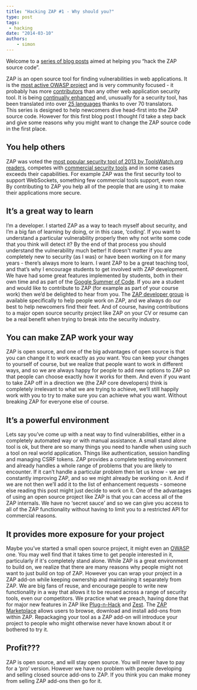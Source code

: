 ```yaml
---
title: "Hacking ZAP #1 - Why should you?"
type: post
tags:
 - hacking
date: "2014-03-10"
authors:
    - simon
---
```

Welcome to a [series of blog posts](https://github.com/zaproxy/zaproxy/wiki/Development#hacking-zap) aimed at
helping you “hack the ZAP source code”.  
  
ZAP is an open source tool for finding vulnerabilities in web applications. It is the [most active OWASP
project](https://www.openhub.net/orgs/OWASP) and is very community focused - it probably has more
[contributors](https://www.openhub.net/p/zaproxy/contributors/summary) than any other web application security tool. It is being [continually enhanced](https://www.openhub.net/p/zaproxy/commits/summary) and, unusually for a security tool, has been translated into over [25 languages](https://crowdin.com/project/zaproxy) thanks to over 70 translators.  
This series is designed to help newcomers dive head-first into the ZAP source code. However for this first blog post I thought I’d take a step back and give some reasons why you might want to change the ZAP source code in the first place.

##  You help others

ZAP was voted the [most popular security tool of 2013 by ToolsWatch.org readers](https://www.toolswatch.org/2013/12/2013-top-security-tools-as-voted-by-toolswatch-org-readers/), competes with [commercial security tools](http://www.sectoolmarket.com/price-and-feature-comparison-of-web-application-scanners-unified-list.html) and in some cases exceeds their capabilities. For example ZAP was the first security tool to support WebSockets, something few commercial tools support, even now. By contributing to ZAP you help all of the people that are using it to make their applications more secure.

##  It’s a great way to learn

I’m a developer. I started ZAP as a way to teach myself about security, and I’m a big fan of learning by doing, or in this case, ‘coding’. If
you want to understand a particular vulnerability properly then why not write some code that you think will detect it? By the end of that
process you should understand the vulnerability much better! It doesn't matter if you are completely new to security (as I was) or have been
working on it for many years - there’s always more to learn. I want ZAP to be a great teaching tool, and that’s why I encourage students to get
involved with ZAP development. We have had some great features implemented by students, both in their own time and as part of the [Google Summer of Code](https://summerofcode.withgoogle.com/). If you are a student and would like to contribute to ZAP (for example as part of your course work)
then we’d be delighted to hear from you. The [ZAP developer group](https://groups.google.com/group/zaproxy-develop) is available specifically to
help people work on ZAP, and we always do our best to help newcomers find their feet. And of course, having contributions to a major open source
security project like ZAP on your CV or resume can be a real benefit when trying to break into the security industry.

##  You can make ZAP work your way

ZAP is open source, and one of the big advantages of open source is that you can change it to work exactly as _you_ want. You can keep your
changes to yourself of course, but we realize that people want to work in different ways, and so we are always happy for people to add new
options to ZAP so that people can choose exactly how it works for them. And even if you want to take ZAP off in a direction we (the ZAP core
developers) think is completely irrelevant to what we are trying to achieve, we’ll still happily work with you to try to make sure you can
achieve what you want. Without breaking ZAP for everyone else of course.

##  It’s a powerful environment

Lets say you’ve come up with a neat way to find vulnerabilities, either in a completely automated way or with manual assistance. A small stand
alone tool is ok, but there are so many things you need to handle when using such a tool on real world application. Things like authentication,
session handling and managing CSRF tokens. ZAP provides a complete testing environment and already handles a whole range of problems that you
are likely to encounter.  If it can’t handle a particular problem then let us know - we are constantly improving ZAP, and so we might already be
working on it. And if we are not then we’ll add it to the list of enhancement requests - someone else reading this post might just decide to
work on it. One of the advantages of using an open source project like ZAP is that you can access all of the ZAP internals. We have no ‘secret
sauce’ and so we can give you access to all of the ZAP functionality without having to limit you to a restricted API for commercial reasons.

##  It provides more exposure for your project

Maybe you’ve started a small open source project, it might even an [OWASP](https://owasp.org/) one. You may well find that it takes time to
get people interested in it, particularly if it's completely stand alone. While ZAP is a great environment to build on, we realize that there are
many reasons why people might not want to just build on top of ZAP. However you can wrap your project in a ZAP add-on while keeping ownership
and maintaining it separately from ZAP. We are big fans of reuse, and encourage people to write new functionality in a way that allows it to be
reused across a range of security tools, even our competitors. We practice what we preach, having done that for major new features in ZAP like
[Plug-n-Hack](https://developer.mozilla.org/en-US/docs/Plug-n-Hack) and [Zest](https://developer.mozilla.org/en-US/docs/zest). The [ZAP Marketplace](/addons/)
allows users to browse, download and install add-ons from within ZAP. Repackaging your tool as a ZAP add-on will introduce your
project to people who might otherwise never have known about it or bothered to try it.

##  Profit???

ZAP is open source, and will stay open source. You will never have to pay for a ‘pro’ version. However we have no problem with people developing
and selling closed source add-ons to ZAP. If you think you can make money from selling ZAP add-ons then go for it.  

